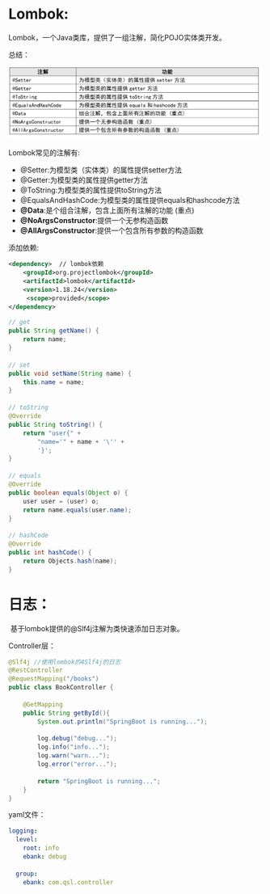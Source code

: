 # Lombok:

Lombok，一个Java类库，提供了一组注解，简化POJO实体类开发。

总结：

![](../../../%E7%AC%94%E8%AE%B0%E5%9B%BE%E7%89%87/Java/%E6%A1%86%E6%9E%B6/Lombok/%E6%80%BB%E7%BB%93.png)

Lombok常见的注解有:

* @Setter:为模型类（实体类）的属性提供setter方法
* @Getter:为模型类的属性提供getter方法
* @ToString:为模型类的属性提供toString方法
* @EqualsAndHashCode:为模型类的属性提供equals和hashcode方法
* **@Data**:是个组合注解，包含上面所有注解的功能  (重点)
* **@NoArgsConstructor**:提供一个无参构造函数
* **@AllArgsConstructor**:提供一个包含所有参数的构造函数

添加依赖:

```xml
<dependency>  // lombok依赖
    <groupId>org.projectlombok</groupId>
    <artifactId>lombok</artifactId>
    <version>1.18.24</version>
     <scope>provided</scope>
</dependency>
```



```java
// get
public String getName() {
    return name;
}

// set
public void setName(String name) {
    this.name = name;
}

// toString
@Override
public String toString() {
    return "user{" +
        "name='" + name + '\'' +
        '}';
}

// equals
@Override
public boolean equals(Object o) {
    user user = (user) o;
    return name.equals(user.name);
}

// hashCode
@Override
public int hashCode() {
    return Objects.hash(name);
}
```

# 日志：

​    基于lombok提供的@Slf4j注解为类快速添加日志对象。

Controller层：

```java
@Slf4j //使用lombok的4Slf4j的日志
@RestController
@RequestMapping("/books")
public class BookController {

    @GetMapping
    public String getById(){
        System.out.println("SpringBoot is running...");

        log.debug("debug...");
        log.info("info...");
        log.warn("warn...");
        log.error("error...");

        return "SpringBoot is running...";
    }
}
```

yaml文件：

```yaml
logging:
  level:
    root: info
    ebank: debug

  group:
    ebank: com.qsl.controller
```










